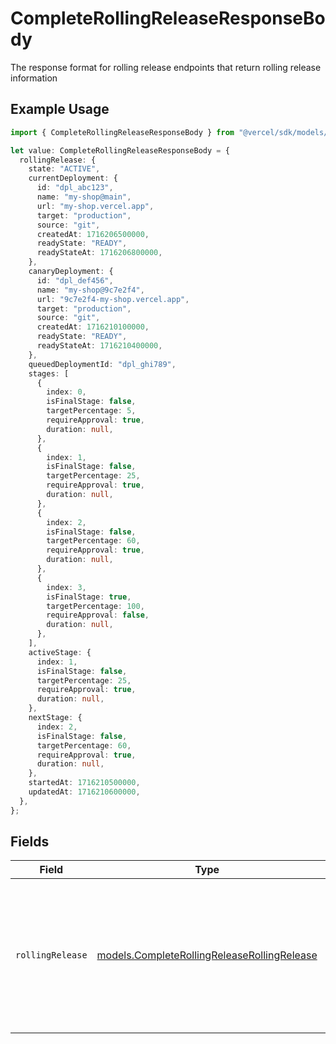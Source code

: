 # CompleteRollingReleaseResponseBody

The response format for rolling release endpoints that return rolling release information

## Example Usage

```typescript
import { CompleteRollingReleaseResponseBody } from "@vercel/sdk/models/completerollingreleaseop.js";

let value: CompleteRollingReleaseResponseBody = {
  rollingRelease: {
    state: "ACTIVE",
    currentDeployment: {
      id: "dpl_abc123",
      name: "my-shop@main",
      url: "my-shop.vercel.app",
      target: "production",
      source: "git",
      createdAt: 1716206500000,
      readyState: "READY",
      readyStateAt: 1716206800000,
    },
    canaryDeployment: {
      id: "dpl_def456",
      name: "my-shop@9c7e2f4",
      url: "9c7e2f4-my-shop.vercel.app",
      target: "production",
      source: "git",
      createdAt: 1716210100000,
      readyState: "READY",
      readyStateAt: 1716210400000,
    },
    queuedDeploymentId: "dpl_ghi789",
    stages: [
      {
        index: 0,
        isFinalStage: false,
        targetPercentage: 5,
        requireApproval: true,
        duration: null,
      },
      {
        index: 1,
        isFinalStage: false,
        targetPercentage: 25,
        requireApproval: true,
        duration: null,
      },
      {
        index: 2,
        isFinalStage: false,
        targetPercentage: 60,
        requireApproval: true,
        duration: null,
      },
      {
        index: 3,
        isFinalStage: true,
        targetPercentage: 100,
        requireApproval: false,
        duration: null,
      },
    ],
    activeStage: {
      index: 1,
      isFinalStage: false,
      targetPercentage: 25,
      requireApproval: true,
      duration: null,
    },
    nextStage: {
      index: 2,
      isFinalStage: false,
      targetPercentage: 60,
      requireApproval: true,
      duration: null,
    },
    startedAt: 1716210500000,
    updatedAt: 1716210600000,
  },
};
```

## Fields

| Field                                                                                                          | Type                                                                                                           | Required                                                                                                       | Description                                                                                                    |
| -------------------------------------------------------------------------------------------------------------- | -------------------------------------------------------------------------------------------------------------- | -------------------------------------------------------------------------------------------------------------- | -------------------------------------------------------------------------------------------------------------- |
| `rollingRelease`                                                                                               | [models.CompleteRollingReleaseRollingRelease](../models/completerollingreleaserollingrelease.md)               | :heavy_check_mark:                                                                                             | Rolling release information including configuration and document details, or null if no rolling release exists |